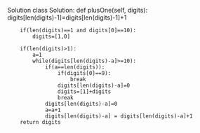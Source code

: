 Solution
class Solution:
    def plusOne(self, digits):
        digits[len(digits)-1]=digits[len(digits)-1]+1
        
        if(len(digits)==1 and digits[0]==10):
            digits=[1,0]
            
        if(len(digits)>1):
            a=1
            while(digits[len(digits)-a]>=10):
                if(a==len(digits)):
                    if(digits[0]==9):
                        break          
                    digits[len(digits)-a]=0
                    digits=[1]+digits
                    break
                digits[len(digits)-a]=0
                a=a+1
                digits[len(digits)-a] = digits[len(digits)-a]+1
        return digits
